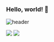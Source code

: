 ### Hello, world! 👋
![header](https://capsule-render.vercel.app/api?type=waving&height=300)
<!--
**mocha-Bread/mocha-Bread** is a ✨ _special_ ✨ repository because its `README.md` (this file) appears on your GitHub profile.

Here are some ideas to get you started:

- 🔭 I’m currently working on ...
- 🌱 I’m currently learning ...
- 👯 I’m looking to collaborate on ...
- 🤔 I’m looking for help with ...
- 💬 Ask me about ...
- 📫 How to reach me: ...
- 😄 Pronouns: ...
- ⚡ Fun fact: ...
-->
<img src="https://img.shields.io/badge/-Python-3776AB?style=flat&logo=Python&logoColor=white"/>
<img src="https://img.shields.io/badge/-Spring-6DB33F?style=flat&logo=Spring&logoColor=white"/>
